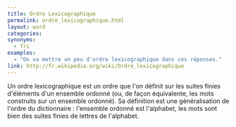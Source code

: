 ```yaml
---
title: Ordre Lexicographique
permalink: ordre_lexicographique.html
layout: word
categories:
synonyms:
  - Tri
examples:
  - "On va mettre un peu d'ordre lexicographique dans ces réponses."
link: http://fr.wikipedia.org/wiki/Ordre_lexicographique
---
```


Un ordre lexicographique est un ordre que l'on définit sur les suites finies d'éléments d'un ensemble ordonné (ou, de façon équivalente, les mots construits sur un ensemble ordonné). Sa définition est une généralisation de l'ordre du dictionnaire : l'ensemble ordonné est l'alphabet, les mots sont bien des suites finies de lettres de l'alphabet.

